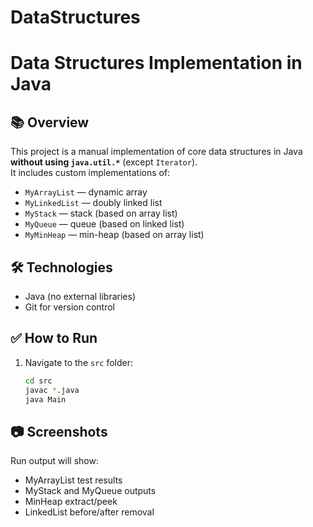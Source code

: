 # DataStructures
# Data Structures Implementation in Java

## 📚 Overview
This project is a manual implementation of core data structures in Java **without using `java.util.*`** (except `Iterator`).  
It includes custom implementations of:

- `MyArrayList` — dynamic array
- `MyLinkedList` — doubly linked list
- `MyStack` — stack (based on array list)
- `MyQueue` — queue (based on linked list)
- `MyMinHeap` — min-heap (based on array list)

## 🛠 Technologies
- Java (no external libraries)
- Git for version control

## ✅ How to Run
1. Navigate to the `src` folder:
   ```bash
   cd src
   javac *.java
   java Main
## 📷 Screenshots
Run output will show:
- MyArrayList test results
- MyStack and MyQueue outputs
- MinHeap extract/peek
- LinkedList before/after removal
